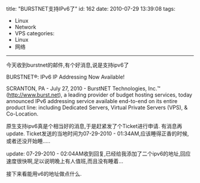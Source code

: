 title: "BURSTNET支持IPv6了"
id: 162
date: 2010-07-29 13:39:08
tags: 
- Linux
- Network
- VPS
categories: 
- Linux
- 网络
---

今天收到burstnet的邮件,有个好消息,说是支持ipv6了

BURSTNET®: IPv6 IP Addressing Now Available!

SCRANTON, PA - July 27, 2010 - BurstNET Technologies, Inc.™ (http://www.burst.net), a leading provider of budget hosting services, today announced IPv6 addressing service available end-to-end on its entire product line: including Dedicated Servers, Virtual Private Servers (VPS), & Co-Location.

原生支持ipv6真是个相当好的消息,于是赶紧发了个Ticket进行申请. 有消息再update.
Ticket发送的当地时间为07-29-2010 - 01:34AM,应该睡得正香的时候,或者还没开始睡.....

update:
07-29-2010 - 02:04AM收到回复,已经给我添加了二个ipv6的地址,回应速度很快啊,足以说明晚上有人值班,而且没有睡着...

接下来看能用v6的地址做点什么.